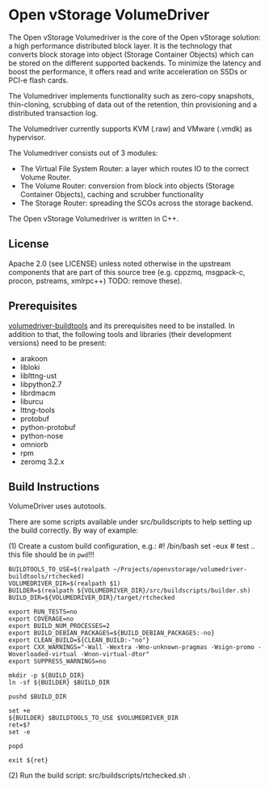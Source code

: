 Open vStorage VolumeDriver
==========================
The Open vStorage Volumedriver is the core of the Open vStorage solution: a high performance distributed block layer. It is the technology that converts block storage into object (Storage Container Objects) which can be stored on the different supported backends. To minimize the latency and boost the performance, it offers read and write acceleration on SSDs or PCI-e flash cards.

The Volumedriver implements functionality such as zero-copy snapshots, thin-cloning, scrubbing of data out of the retention, thin provisioning and a distributed transaction log.

The Volumedriver currently supports KVM (.raw) and VMware (.vmdk) as hypervisor.

The Volumedriver consists out of 3 modules:
* The Virtual File System Router: a layer which routes IO to the correct Volume Router.
* The Volume Router: conversion from block into objects (Storage Container Objects), caching and scrubber functionality
* The Storage Router: spreading the SCOs across the storage backend.

The Open vStorage Volumedriver is written in C++.

License
-------
Apache 2.0 (see LICENSE) unless noted otherwise in the upstream components that
are part of this source tree (e.g. cppzmq, msgpack-c, procon, pstreams, xmlrpc++)
TODO: remove these).

Prerequisites
-------------
[volumedriver-buildtools](https://github.com/openvstorage/volumedriver-buildtools) and its prerequisites need to be installed. In addition to
that, the following tools and libraries (their development versions) need to be
present:

* arakoon
* libloki
* liblttng-ust
* libpython2.7
* librdmacm
* liburcu
* lttng-tools
* protobuf
* python-protobuf
* python-nose
* omniorb
* rpm
* zeromq 3.2.x

Build Instructions
------------------
VolumeDriver uses autotools.

There are some scripts available under src/buildscripts to help setting up the build
correctly. By way of example:

(1) Create a custom build configuration, e.g.:
    #! /bin/bash
    set -eux
    # test .. this file should be in `pwd`!!!

    BUILDTOOLS_TO_USE=$(realpath ~/Projects/openvstorage/volumedriver-buildtools/rtchecked)
    VOLUMEDRIVER_DIR=$(realpath $1)
    BUILDER=$(realpath ${VOLUMEDRIVER_DIR}/src/buildscripts/builder.sh)
    BUILD_DIR=${VOLUMEDRIVER_DIR}/target/rtchecked

    export RUN_TESTS=no
    export COVERAGE=no
    export BUILD_NUM_PROCESSES=2
    export BUILD_DEBIAN_PACKAGES=${BUILD_DEBIAN_PACKAGES:-no}
    export CLEAN_BUILD=${CLEAN_BUILD:-"no"}
    export CXX_WARNINGS="-Wall -Wextra -Wno-unknown-pragmas -Wsign-promo -Woverloaded-virtual -Wnon-virtual-dtor"
    export SUPPRESS_WARNINGS=no

    mkdir -p ${BUILD_DIR}
    ln -sf ${BUILDER} $BUILD_DIR

    pushd $BUILD_DIR

    set +e
    ${BUILDER} $BUILDTOOLS_TO_USE $VOLUMEDRIVER_DIR
    ret=$?
    set -e

    popd

    exit ${ret}

(2) Run the build script:
    src/buildscripts/rtchecked.sh .
